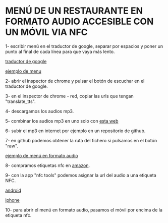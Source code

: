 # MENÚ DE UN RESTAURANTE EN FORMATO AUDIO ACCESIBLE CON UN MÓVIL VIA NFC

1- escribir menú en el traductor de google, separar por espacios y poner un punto al final de cada línea para que vaya más lento.

[traductor de google](https://translate.google.es/?hl=es)

[ejemplo de menu](https://github.com/vivirenremoto/labs/blob/master/restaurante/menu.txt)

2- abrir el inspector de chrome y pulsar el botón de escuchar en el traductor de google.

3- en el inspector de chrome - red, copiar las urls que tengan "translate_tts".

4- descargamos los audios mp3.

5- combinar los audios mp3 en uno solo con [esta web](https://clideo.com/es/editor/merge-audio)

6- subir el mp3 en internet por ejemplo en un repositorio de github.

7- en github podemos obtener la ruta del fichero si pulsamos en el botón "raw".

[ejemplo de menú en formato audio](https://raw.githubusercontent.com/vivirenremoto/labs/master/restaurante/menu.mp3)

8- compramos etiquetas nfc en [amazon](https://www.amazon.es/s?k=nfc+etiqueta&__mk_es_ES=%C3%85M%C3%85%C5%BD%C3%95%C3%91&ref=nb_sb_noss_2).

9- con la app "nfc tools" podemos asignar la url del audio a una etiqueta NFC.

[android](https://play.google.com/store/apps/details?id=com.wakdev.wdnfc&hl=es)

[iphone](https://apps.apple.com/es/app/nfc-tools/id1252962749)

10- para abrir el menú en formato audio, pasamos el móvil por encima de la etiqueta nfc.
